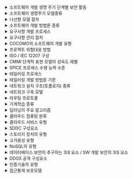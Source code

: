 <details>
<summary>소프트웨어 개발 생명 주기 단계별 보안 활동</summary>
  <b>요설구테유</b><br/>
  요구사항 분석 단계, 설계 단계, 구현단계, 테스트 단계, 유지보수 단계
</details>

<details>
<summary>소프트웨어 생명주기 모델종류</summary>
  <b>폭프나반</b><br/>
  폭포수 모델, 프로토타이핑 모델, 나선형 모델, 반복적 모델
</details>

<details>
<summary>나선형 모델 절차</summary>
  <b>계위개고</b><br/>
  계획 및 정의, 위험 분석, 개발, 고객평가
</details>

<details>
<summary>소프트웨어 개발 방법론 종류</summary>
  <b>구정객컴 애제</b><br/>
  구조적 방법론, 정보공학 방법론, 객체지향 방법론, 컴포넌트 기반 방법론, 애자일 방법론, 제품 계열 방법론
</details>

<details>
<summary>요구사항 개발 프로세스</summary>
  <b>도분명확</b><br/>
  도출, 분석, 명세, 확인 및 분석
</details>

<details>
<summary>요구사항 관리 절차</summary>
  <b>협기변확</b><br/>
  요구사항 협상, 요구사항 기준선, 요구사항 변경관리, 요구사항 확인 및 검증
</details>

<details>
<summary>COCOMO의 소프트웨어 개발 유형</summary>
  <b>오세임</b><br/>
 Organin Mode, Semi-Detached Mode, Embedded Mode
</details>

<details>
<summary>프로젝트 위험대응 방법</summary>
  <b>회전 완수</b><br/>
  회피, 전기, 완화, 수용
</details>

<details>
<summary>ISO / IEC 12207 구성</summary>
  <b>기조지</b><br/>
  기본공정, 조직공정, 지원공정
</details>

<details>
<summary>CMMI 단계적 표현 모델의 성숙도 레벨</summary>
  <b>초관 정관최</b><br/>
  초기화, 관리, 정의, 관리, 최적화
</details>

<details>
<summary>SPICE 프로세스 수행 능력 수준</summary>
  <b>불수관 학예최</b><br/>
  불안정, 수행, 관리, 확립, 예측, 최적화
</details>

<details>
<summary>테일러링 프로세스</summary>
  <b>정표 상세문</b><br/>
  특징 정의, 표준 프로세스 선정 및 검증, 상위 커스텀 마이징, 세부 커스터마이징, 문서화
</details>

<details>
<summary>테일러링 개발 방법론 기준</summary>
  <b>목요프구 구법</b><br/>
  (내부) 목표환경, 요구사항, 프로젝트 구성, 구성된 능력(외부), 국제 표준 품질 기구, 법적규제
</details>

<details>
<summary>네트워크 설치 구조(토폴로지) 종류</summary>
  <b>버트링성</b><br/>
  버스형, 트리형, 링형, 성형
</details>

<details>
<summary>네트워크 구축 모델</summary>
  <b>코분액</b><br/>
  코어계층, 분배 계층, 액세스 계층
</details>

<details>
<summary>라우팅 프로토콜</summary>
  <b>ROB</b><br/>
  RIP, OSPF, BGP
</details>

<details>
<summary>기계학습 종류</summary>
  <b>지비강</b><br/>
  지도학습, 비지도학습, 강화학습
</details>

<details>
<summary>딥러닝의 주요 알고리즘</summary>
  <b>심합순</b><br/>
  심층신경망, 합성곱 신경망, 순환 신경망
</details>

<details>
<summary>클라우드 컴퓨팅 분류</summary>
  <b>사공하</b><br/>
  사설 클라우드, 공용 클라우드, 하이브리드 클라우드
</details>

<details>
<summary>클라우드 서비스 유형</summary>
  <b>인플소</b><br/>
  인프라형 서비스(IaaS), 플랫폼형 서비스(Paas), 소프트웨어형 서비스(Saas)
</details>

<details>
<summary>SDDC 구성요소</summary>
  <b>컴네스프</b><br/>
  SDC(Computing), SDN(Networking), SDS(Storage), 프로비저닝
</details>

<details>
<summary>스토리지 장치의 유형</summary>
  <b>다나스</b><br/>
  DAS, NAS, SAN
</details>

<details>
<summary>고가용성 유형</summary>
  <b>핫뮤콘</b><br/>
  Hot Stanby, Mutual Take-over, Concurrent Address
</details>

<details>
<summary>NoSQL의 유형</summary>
  <b>키컬도그</b><br/>
  Key-value Store, Column Family, Data Store, Document Sotre, Graph Store
</details>

<details>
<summary>데이터베이스 보안이 추구하는 3대 요소 / SW 개발 보안의 3대 요소</summary>
  <b>기무가</b><br/>
  기밀성, 무결성, 가용성
</details>

<details>
<summary>DDOS 공격 구성요소</summary>
  <b>HAMAD(하마드)</b><br/>
  Handler, Attacker, Master, Agent, Daemon
</details>

<details>
<summary>인증기술의 유형</summary>
  <b>지소생특</b><br/>
  지식기반, 소지기반, 생체기반, 특징 기반 인증
</details>

<details>
<summary>접근통제 보호모델</summary>
  <b>벨기비무</b><br/>
  벨-라파듈라 -> 기밀성, 비바모델, -> 무결성 보장
</details>
